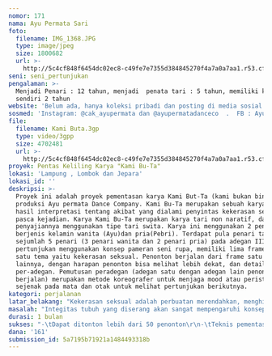 ```yaml
---
nomor: 171
nama: Ayu Permata Sari
foto:
  filename: IMG_1368.JPG
  type: image/jpeg
  size: 1800682
  url: >-
    http://5c4cf848f6454dc02ec8-c49fe7e7355d384845270f4a7a0a7aa1.r53.cf2.rackcdn.com/d0827328-b298-446a-b1b5-ac29487f2878/IMG_1368.JPG
seni: seni_pertunjukan
pengalaman: >-
  Menjadi Penari : 12 tahun, menjadi  penata tari : 5 tahun, memiliki komunitas
  sendiri 2 tahun
website: 'Belum ada, hanya koleksi pribadi dan posting di media sosial'
sosmed: 'Instagram: @cak_ayupermata dan @ayupermatadanceco  .  FB : Ayu Permata Sari II'
file:
  filename: Kami Buta.3gp
  type: video/3gpp
  size: 4702481
  url: >-
    http://5c4cf848f6454dc02ec8-c49fe7e7355d384845270f4a7a0a7aa1.r53.cf2.rackcdn.com/ac3bc9be-fd08-407b-9423-e8dfdf9cfe8c/Kami%20Buta.3gp
proyek: Pentas Keliling Karya "Kami Bu-Ta"
lokasi: 'Lampung , Lombok dan Jepara'
lokasi_id: ''
deskripsi: >-
  Proyek ini adalah proyek pementasan karya Kami But-Ta (kami bukan binatang)
  produksi Ayu permata Dance Company. Kami Bu-Ta merupakan sebuah karya tari
  hasil interpretasi tentang akibat yang dialami penyintas kekerasan seksual
  pasca kejadian. Karya Kami Bu-Ta merupakan karya tari non naratif, dan bentuk
  penyajiannya menggunakan tipe tari swita. Karya ini menggunakan 2 penari inti
  berjenis kelamin wanita (Ayu)dan pria(Pebri). Terdapat pula penari tambahan
  sejumlah 5 penari (3 penari wanita dan 2 penari pria) pada adegan III. Konsep
  pertunjukan menggunakan konsep pameran seni rupa, memiliki lima frame dengan
  satu tema yaitu kekerasan seksual. Penonton berjalan dari frame satu ke frame
  lainnya, dengan harapan penonton bisa melihat lebih dekat, dan detail
  per-adegan. Pemutusan peradegan (adegan satu dengan adegan lain penonton
  berjalan) merupakan metode koreografer untuk menjaga mood atau peristirahatan
  sejenak pada mata dan otak untuk melihat pertunjukan berikutnya.
kategori: perjalanan
latar_belakang: "Kekerasan seksual adalah perbuatan merendahkan, menghina, menyerang, dan/atau perbuatan lainnya terhadap tubuh terkait hasrat seksual seseorang, secara paksa, bertentangan dengan kehendak seseorang, yang menyebabkan seseorang itu tidak mampu memberikan persetujuan dalam keadaan bebas, karena ketimpangan relasi kuasa dan/atau relasi gender, yang berakibat atau dapat berakibat penderitaan atau kesengsaraan secara fisik, psikis, seksual, kerugian ekonomi, sosial, budaya, dan/atau politik, ( artikel seminar tentang RRU Penghapusan Kekerasan Seksual di LSM Rifka Annisa Yogyakarta). \r\nBeberapa dampak kekerasan seksual adalah terganggunya kondisi kejiwaan penyintas, sehingga membuat penyintas merasa terpuruk dan seringkali susah untuk di tolong baik dalam prihal jiwa ataupun raganya. Penyintas kekerasan seksual akan mengalami penurunan harga diri, konsep diri, dan rasa percaya diri sehingga ia akan selalu merasa tidak aman dan tidak percaya kepada siapapun, dan selanjutnya bisa mengalami stres, depresi, disorientasi (kebingungan mental), gemetar, peningkatan rasa takut, kecemasan, mimpi buruk, agresi, fobia, menutup diri dari lingkungan,curiga dan waspada secara berlebihan. Dampak terhadap penyintas kekerasan seksual, baik pada sikap, kejiwaan, maupun perasaan itulah yang menjadi motivasi pencarian gerak, mencoba berbicara tentang kekerasan seksual melalui tubuh, sehingga bisa menjadi media ungkap selain kata. Diharapkan karya ini dapat menjadi metode penyadaran bagi para pelaku untuk berhenti melakukan kekerasan seksual terhadap  siapapun.\r\n"
masalah: "Integitas tubuh yang diserang akan sangat mempengaruhi konsep diri seseorang, contoh riilnya adalah dalam kasus kekerasan seksual. Kebanyakan penyintas akan mengalami trauma selama masa hidupnya. Pelaku? Bisa jadi diproses hukum, tapi banyak juga yang hanya diselesaikan secara “kekeluargaan”, terutama jika si pelaku masih memiliki hubungan kekerabatan atau posisi dan jabatan yang dihormati. Hal ini tentu sangat melukai penyintas, yang sepanjang hidupnya harus berjuang membangun kembali kepercayaan diri atas kepemilikan tubuhnya.\r\n\r\nMelalui Kami Bu-Ta Ayu Permata Dance Company mencoba berempati dan ikut menyuarakan kepedihan-kepedihan yang dialami para penyintas kekerasan seksual yang mungkin tidak dimengerti bahkan oleh orang-orang terdekatnya.\r\nDurasi Proyek\r\n"
durasi: 1 bulan
sukses: "-\tDapat ditonton lebih dari 50 penonton\r\n-\tTeknis pementasan berjalan dengan lancar\r\n-\tPenonton memahami apa yang ingin disampaikan, setelah pementasan penonton diminta untuk menulis kesan dan pesan pementasan karya Kami Bu-Ta.\r\n-\tPengkarya dan tim merasakan puas dengan hasil pementasan yang sudah berlangsung. (saya percaya niat baik akan sampai dengan baik pula, jika saya bisa memberi yang terbaik maka energi positif akan sampai pada orang yang melihatnya, baik dalam waktu cepat atau lambat). Sehingga indikator sukses yang paling utama terletak pada kami (pengkarya dan tim)\r\n-\tDiliput oleh media lokal\r\n"
dana: '161'
submission_id: 5a7195b71921a1484493318b
---
```

